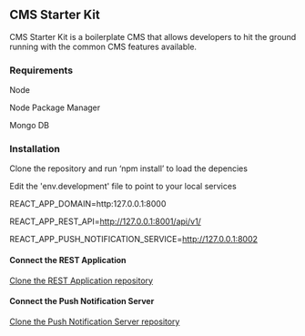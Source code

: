## CMS Starter Kit

CMS Starter Kit is a boilerplate CMS that allows developers to hit the ground running with the common CMS features available.

### Requirements

Node

Node Package Manager

Mongo DB


### Installation

Clone the repository and run ‘npm install’ to load the depencies

Edit the 'env.development' file to point to your local services

REACT_APP_DOMAIN=http:127.0.0.1:8000

REACT_APP_REST_API=http://127.0.0.1:8001/api/v1/

REACT_APP_PUSH_NOTIFICATION_SERVICE=http://127.0.0.1:8002

#### Connect the REST Application

[Clone the REST Application repository](https://github.com/e2digitaldesigns/CMS-Starter-Kit-REST-Service)

#### Connect the Push Notification Server

[Clone the Push Notification Server repository](https://github.com/e2digitaldesigns/CMS-Starter-Kit-Push-Notifications)

